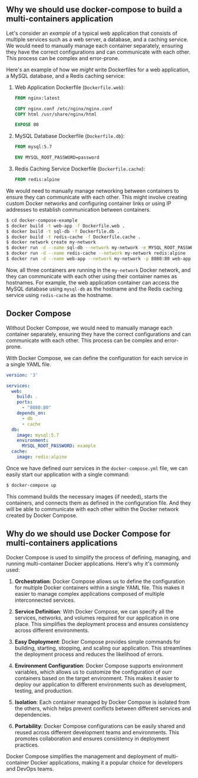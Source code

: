 ## Why we should use docker-compose to build a multi-containers application

Let's consider an *example* of a typical web application that consists of multiple services such as a web server, a database, and a caching service. We would need to manually manage each container separately, ensuring they have the correct configurations and can communicate with each other. This process can be complex and error-prone.

Here's an example of how we *might* write Dockerfiles for a web application, a MySQL database, and a Redis caching service:

1. Web Application Dockerfile (`Dockerfile.web`):
	```dockerfile
	FROM nginx:latest

	COPY nginx.conf /etc/nginx/nginx.conf
	COPY html /usr/share/nginx/html

	EXPOSE 80
	```
2. MySQL Database Dockerfile (`Dockerfile.db`):
	```dockerfile
	FROM mysql:5.7

	ENV MYSQL_ROOT_PASSWORD=password
	```
3. Redis Caching Service Dockerfile (`Dockerfile.cache`):
	```dockerfile
	FROM redis:alpine
	```

We would need to manually manage networking between containers to ensure they can communicate with each other. This might involve creating custom Docker networks and configuring container links or using IP addresses to establish communication between containers.
```sh
$ cd docker-compose-example
$ docker build -t web-app -f Dockerfile.web .
$ docker build -t sql-db -f Dockerfile.db .
$ docker build -t redis-cache -f Dockerfile.cache .
$ docker network create my-network
$ docker run -d --name sql-db --network my-network -e MYSQL_ROOT_PASSWORD=password mysql:5.7
$ docker run -d --name redis-cache --network my-network redis:alpine
$ docker run -d --name web-app --network my-network -p 8080:80 web-app
```

Now, all three containers are running in the `my-network` Docker network, and they can communicate with each other using their container names as hostnames. For example, the web application container can access the MySQL database using `mysql-db` as the hostname and the Redis caching service using `redis-cache` as the hostname.

## Docker Compose

Without Docker Compose, we would need to manually manage each container separately, ensuring they have the correct configurations and can communicate with each other. This process can be complex and error-prone.

With Docker Compose, we can define the configuration for each service in a single YAML file.

```yaml
version: '3'

services:
  web:
    build: .
    ports:
      - "8080:80"
    depends_on:
      - db
      - cache
  db:
    image: mysql:5.7
    environment:
      MYSQL_ROOT_PASSWORD: example
  cache:
    image: redis:alpine
```

Once we have defined ourr services in the `docker-compose.yml` file, we can easily start our application with a single command:

```sh
$ docker-compose up
```

This command builds the necessary images (if needed), starts the containers, and connects them as defined in the configuration file. And they will be able to communicate with each other within the Docker network created by Docker Compose.

## Why do we should use Docker Compose for multi-containers applications

Docker Compose is used to simplify the process of defining, managing, and running multi-container Docker applications. Here's why it's commonly used:

1. **Orchestration**: Docker Compose allows us to define the configuration for multiple Docker containers within a single YAML file. This makes it easier to manage complex applications composed of multiple interconnected services.

2. **Service Definition**: With Docker Compose, we can specify all the services, networks, and volumes required for our application in one place. This simplifies the deployment process and ensures consistency across different environments.

3. **Easy Deployment**: Docker Compose provides simple commands for building, starting, stopping, and scaling our application. This streamlines the deployment process and reduces the likelihood of errors.

4. **Environment Configuration**: Docker Compose supports environment variables, which allows us to customize the configuration of ourr containers based on the target environment. This makes it easier to deploy our application to different environments such as development, testing, and production.

5. **Isolation**: Each container managed by Docker Compose is isolated from the others, which helps prevent conflicts between different services and dependencies.

6. **Portability**: Docker Compose configurations can be easily shared and reused across different development teams and environments. This promotes collaboration and ensures consistency in deployment practices.

Docker Compose simplifies the management and deployment of multi-container Docker applications, making it a popular choice for developers and DevOps teams.

